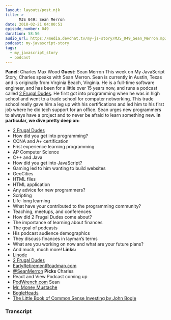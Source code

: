 ```yaml
---
layout: layouts/post.njk
title: >
      MJS 049: Sean Merron
date: 2018-02-21 04:00:51
episode_number: 049
duration: 58:56
audio_url: https://media.devchat.tv/my-js-story/MJS_049_Sean_Merron.mp3
podcast: my-javascript-story
tags: 
  - my_javascript_story
  - podcast
---
```


 **Panel:** Charles Max Wood **Guest:** Sean Merron This week on My JavaScript Story, Charles speaks with Sean Merron. Sean is currently in Austin, Texas and is originally from Virginia Beach, Virginia. He is a full-time software engineer, and has been for a little over 15 years now, and runs a podcast called [2 Frugal Dudes](https://2frugaldudes.com/). He first got into programming when he was in high school and went to a trade school for computer networking. This trade school really gave him a leg up with his certifications and led him to his first job where he did tech support for an office. Sean urges new programmers to always have a project and to never be afraid to learn something new. **In particular, we dive pretty deep on:**
- [2 Frugal Dudes](https://2frugaldudes.com/)
- How did you get into programming?
- CCNA and A+ certification
- Frist experience learning programming
- AP Computer Science
- C++ and Java
- How did you get into JavaScript?
- Gaming led to him wanting to build websites
- GeoCities
- HTML files
- HTML application
- Any advice for new programmers?
- Scripting
- Life-long learning
- What have your contributed to the programming community?
- Teaching, meetups, and conferences
- How did 2 Frugal Dudes come about?
- The importance of learning about finances
- The goal of podcasts
- His podcast audience demographics
- They discuss finances in layman’s terms
- What are you working on now and what are your future plans?
- And much, much more!
**Links:&nbsp;**
- [Linode](https://promo.linode.com/myjavascriptstory/)
- [2 Frugal Dudes](https://2frugaldudes.com/)
- [EarlyRetirementRoadmap.com](http://earlyretirementroadmap.com/)
- [@SeanMerron](https://twitter.com/seanmerron?lang=en)
**Picks** Charles
- React and View Podcast coming up
- [PodWrench.com](https://podwrench.com/)
Sean
- [Mr. Money Mustache](https://www.mrmoneymustache.com/)
- [BogleHeads](https://www.bogleheads.org/)
- [The Little Book of Common Sense Investing by John Bogle](https://www.amazon.com/Little-Book-Common-Sense-Investing/dp/0470102101)


### Transcript


